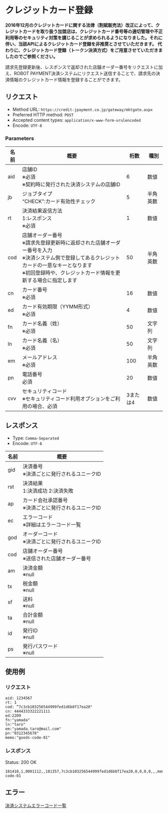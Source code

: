 # クレジットカード登録

**2016年12月のクレジットカードに関する法律（割賦販売法）改正によって、クレジットカードを取り扱う加盟店は、クレジットカード番号等の適切管理や不正利用等のセキュリティ対策を講じることが求められるようになりました。それに伴い、当該APIによるクレジットカード登録を非推奨とさせていただきます。**
**代わりに、クレジットカード登録（トークン決済方式）をご用意させていただきましたのでご参照ください。**

請求先登録更新後、レスポンスで返却された店舗オーダー番号をリクエストに加え、ROBOT PAYMENT決済システムにリクエスト送信することで、請求先の決済情報のクレジットカード情報を登録することができます。

## リクエスト
- Method URL: `https://credit-jpayment.co.jp/gateway/mktgate.aspx`
- Preferred HTTP method: `POST`
- Accepted content types: `application/x-www-form-urulencoded`
- Encode: `UTF-8`

### Parameters

| 名前 | 概要                                                                                                                                                                                                                  | 桁数     | 種別     |
| ---- | --------------------------------------------------------------------------------------------------------------------------------------------------------------------------------------------------------------------- | -------- | -------- |
| aid  | 店舗ID <br> ※必須 <br> ※契約時に発行された決済システムの店舗ID                                                                                                                                                        | 6        | 数値     |
| jb   | ジョブタイプ <br> “CHECK”:カード有効性チェック                                                                                                                                                                        | 5        | 半角英数 |
| rt   | 決済結果返信方法 <br> 1:レスポンス <br> ※必須                                                                                                                                                                         | 1        | 数値     |
| cod  | 店舗オーダー番号 <br> ※請求先登録更新時に返却された店舗オーダー番号を入力 <br> ※決済システム側で登録してあるクレジットカードの一意なキーとなります <br> ※初回登録時や、クレジットカード情報を更新する場合に指定します | 50       | 半角英数 |
| cn   | カード番号 <br> ※必須                                                                                                                                                                                                 | 16       | 数値     |
| ed   | カード有効期限（YYMM形式） <br> ※必須                                                                                                                                                                                 | 4        | 数値     |
| fn   | カード名義（姓） <br> ※必須                                                                                                                                                                                           | 50       | 文字列   |
| ln   | カード名義（名） <br> ※必須                                                                                                                                                                                           | 50       | 文字列   |
| em   | メールアドレス <br> ※必須                                                                                                                                                                                             | 100      | 半角英数 |
| pn   | 電話番号 <br> 必須                                                                                                                                                                                                    | 20       | 数値     |
| cvv  | セキュリティコード <br> ※セキュリティコード利用オプションをご利用の場合、必須                                                                                                                                         | 3または4 | 数値     |

## レスポンス

- Type: `Comma-Separated`
- Encode: `UTF-8`

| 名前 | 概要                                                    |
| ---- | ------------------------------------------------------- |
| gid  | 決済番号 <br> ※決済ごとに発行されるユニークID           |
| rst  | 決済結果 <br> 1:決済成功 2:決済失敗                     |
| ap   | カード会社承認番号 <br> ※決済ごとに発行されるユニークID |
| ec   | エラーコード <br> ※詳細はエラーコード一覧               |
| god  | オーダーコード <br> ※決済ごとに発行されるユニークID     |
| cod  | 店舗オーダー番号 <br> ※送信された店舗オーダー番号       |
| am   | 決済金額 <br> ※null                                     |
| tx   | 税金額 <br> ※null                                       |
| sf   | 送料 <br> ※null                                         |
| ta   | 合計金額 <br> ※null                                     |
| id   | 発行ID <br> ※null                                       |
| ps   | 発行パスワード <br> ※null                               |


## 使用例

### リクエスト

```
aid: 1234567
rt: 1
cod: “7c3cb103256544999fed1d6b8f17ea20"
cn: 4444333322221111
ed:2209
fn:"yamada"
ln:"taro"
em:"yamada.taro@mail.com"
pn:"0312345678"
memo:"goods-code-01"
```

### レスポンス

Status: 200 OK

```
181418,1,0001112,,181357,7c3cb103256544999fed1d6b8f17ea20,0,0,0,0,,,memo=goods-code-01
```

## エラー

[決済システムエラーコード一覧](/public/j-payment/ec.md)
